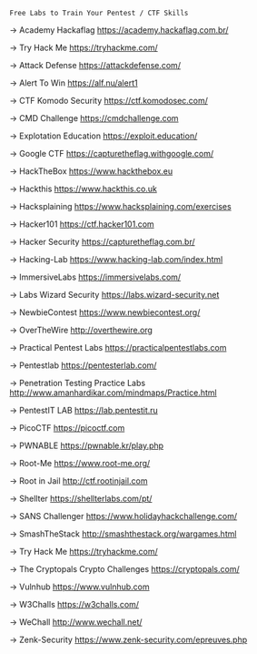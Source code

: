 ```
Free Labs to Train Your Pentest / CTF Skills
```


-> Academy Hackaflag 
https://academy.hackaflag.com.br/


-> Try Hack Me
https://tryhackme.com/


-> Attack Defense
https://attackdefense.com/


-> Alert To Win
https://alf.nu/alert1


-> CTF Komodo Security
https://ctf.komodosec.com/


-> CMD Challenge
https://cmdchallenge.com


-> Explotation Education
https://exploit.education/


-> Google CTF
https://capturetheflag.withgoogle.com/


-> HackTheBox
https://www.hackthebox.eu


-> Hackthis
https://www.hackthis.co.uk


-> Hacksplaining
https://www.hacksplaining.com/exercises


-> Hacker101
https://ctf.hacker101.com


-> Hacker Security
https://capturetheflag.com.br/


-> Hacking-Lab
https://www.hacking-lab.com/index.html


-> ImmersiveLabs
https://immersivelabs.com/


-> Labs Wizard Security
https://labs.wizard-security.net


-> NewbieContest
https://www.newbiecontest.org/


-> OverTheWire
http://overthewire.org


-> Practical Pentest Labs
https://practicalpentestlabs.com


-> Pentestlab
https://pentesterlab.com/


-> Penetration Testing Practice Labs
http://www.amanhardikar.com/mindmaps/Practice.html


-> PentestIT LAB
https://lab.pentestit.ru


-> PicoCTF
https://picoctf.com


-> PWNABLE
https://pwnable.kr/play.php


-> Root-Me
https://www.root-me.org/


-> Root in Jail
http://ctf.rootinjail.com


-> Shellter
https://shellterlabs.com/pt/


-> SANS Challenger
https://www.holidayhackchallenge.com/


-> SmashTheStack
http://smashthestack.org/wargames.html


-> Try Hack Me
https://tryhackme.com/


-> The Cryptopals Crypto Challenges
https://cryptopals.com/


-> Vulnhub
https://www.vulnhub.com


-> W3Challs
https://w3challs.com/


-> WeChall
http://www.wechall.net/


-> Zenk-Security
https://www.zenk-security.com/epreuves.php
